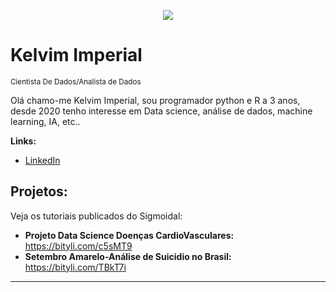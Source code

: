 

<p align="center">
  <img src="banner.png" >
</p>

# Kelvim Imperial
<sub>Cientista De Dados/Analista de Dados</sub>

Olá chamo-me Kelvim Imperial, sou programador python e R a 3 anos, desde 2020 tenho interesse em Data science, análise de dados, machine learning, IA, etc..



**Links:**

* [LinkedIn](https://www.linkedin.com/in/kelvim-imperial-calembe-9347691b8/)



## Projetos:
Veja os tutoriais publicados do Sigmoidal:

* **Projeto Data Science Doenças CardioVasculares:** https://bityli.com/c5sMT9
* **Setembro Amarelo-Análise de Suicidio no Brasil:** https://bityli.com/TBkT7i



---




